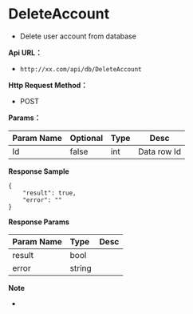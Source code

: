 # DeleteAccount

- Delete user account from database

**Api URL：**
- ` http://xx.com/api/db/DeleteAccount `

**Http Request Method：**
- POST

**Params：**

| Param Name | Optional | Type | Desc      |
| :--------- | :------- | :--- | --------- |
| Id         | false    | int  | Data row Id |

 **Response Sample**

```
{
    "result": true,
    "error": ""
}
```

 **Response Params**

| Param Name | Type   | Desc |
| :--------- | :----- | ---- |
| result     | bool   |      |
| error      | string |      |

 **Note**

- 


